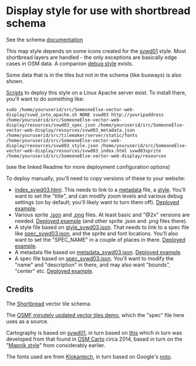 # Display style for use with shortbread schema

See the schema [documentation](https://shortbread-tiles.org/schema/1.0/)

This map style depends on some icons created for the [svwd01](https://github.com/SomeoneElseOSM/SomeoneElse-vector-web-display/blob/main/resources/README_svwd01.md) style.  Most shortbread layers are handled - the only exceptions are basically edge cases in OSM data.  A companion [debug style](https://github.com/SomeoneElseOSM/SomeoneElse-vector-web-display/blob/main/resources/README_svwd05.md) exists.

Some data that is in the tiles but not in the schema (like busways) is also shown.

[Scripts](https://github.com/SomeoneElseOSM/SomeoneElse-vector-web-display/blob/main/README.md) to deploy this style on a Linux Apache server exist.  To install there, you'll want to do something like:

    sudo /home/youruserid/src/SomeoneElse-vector-web-display/svwd_into_apache.sh NONE svwd03 http://youripaddress /home/youruserid/src/SomeoneElse-vector-web-display/resources/svwd03_spec.json /home/youruserid/src/SomeoneElse-vector-web-display/resources/svwd03_metadata.json /home/youruserid/src/tilemaker/server/static/fonts /home/youruserid/src/SomeoneElse-vector-web-display/resources/svwd03_style.json /home/youruserid/src/SomeoneElse-vector-web-display/resources/svwd03_index.html svwd03sprite /home/youruserid/src/SomeoneElse-vector-web-display/resources

(see the linked Readme for more deployment configuration options)

To deploy manually, you'll need to copy versions of these to your website:

* [index_svwd03.html](https://github.com/SomeoneElseOSM/SomeoneElse-vector-web-display/blob/main/resources/svwd03_index.html).  This needs to link to a [metadata](https://github.com/SomeoneElseOSM/SomeoneElse-vector-web-display/blob/main/resources/svwd03_metadata.json) file, a [style](https://github.com/SomeoneElseOSM/SomeoneElse-vector-web-display/blob/main/resources/svwd03_style.json).  You'll want to set the "title", and can modify zoom levels and various debug settings (on by default; you'll likely want to turn them off).  [Deployed example](https://map.atownsend.org.uk/vector/index_svwd03.html).
* Various sprite [.json](https://github.com/SomeoneElseOSM/SomeoneElse-vector-web-display/blob/main/resources/svwd03sprite.json) and [.png](https://github.com/SomeoneElseOSM/SomeoneElse-vector-web-display/blob/main/resources/svwd03sprite.png) files.  At least basic and "@2x" versions are needed.    [Deployed example](https://map.atownsend.org.uk/vector/svwd03sprite.json) (and other sprite .json and .png files there).
* A style file based on [style_svwd03.json](https://github.com/SomeoneElseOSM/SomeoneElse-vector-web-display/blob/main/resources/svwd03_style.json).  That needs to link to a spec file like [spec_svwd03.json](https://github.com/SomeoneElseOSM/SomeoneElse-vector-web-display/blob/main/resources/svwd03_spec.json), and the sprite and font locations.  You'll also want to set the "SPEC_NAME" in a couple of places in there.  [Deployed example](https://map.atownsend.org.uk/vector/style_svwd03.json).
* A metadata file based on [metadata_svwd03.json](https://github.com/SomeoneElseOSM/SomeoneElse-vector-web-display/blob/main/resources/svwd03_metadata.json).  [Deployed example](https://map.atownsend.org.uk/vector/metadata_svwd03.json).
* A spec file based on [spec_svwd03.json](https://github.com/SomeoneElseOSM/SomeoneElse-vector-web-display/blob/main/resources/svwd03_spec.json).  You'll want to modify the "name" and "description" in there, and may also want "bounds", "center" etc.  [Deployed example](https://map.atownsend.org.uk/vector/spec_svwd03.json).

## Credits

The [Shortbread](https://shortbread-tiles.org/) vector tile schema.

The [OSMF minutely updated vector tiles demo](https://community.openstreetmap.org/t/minutely-updated-vector-tiles-demo/110121), which the "spec" file here uses as a source.

Cartography is based on [svwd01](https://github.com/SomeoneElseOSM/SomeoneElse-vector-extract/blob/main/resources/README_sve01.md), in turn based on [this](https://map.atownsend.org.uk/maps/map/map.html) which in turn was developed from that found in [OSM Carto](https://wiki.openstreetmap.org/wiki/OpenStreetMap_Carto#Forks_and_independent_deployments) circa 2014, based in turn on the "[Mapnik style](https://github.com/openstreetmap/mapnik-stylesheets)" from considerably earlier.

The fonts used are from [Klokantech](https://github.com/klokantech/klokantech-gl-fonts), in turn based on Google's [noto](https://fonts.google.com/noto).
